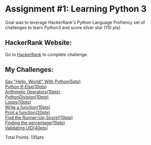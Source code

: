# Assignment #1: Learning Python 3

Goal was to leverage HackerRank's Python Language Profiency set of challenges to learn Python3 and score silver star (110 pts)

## HackerRank Website:

Go to [HackerRank](https://www.hackerrank.com/dashboard) to complete challenge.

## My Challenges:

[Say "Hello, World!" With Python(5pts)](https://www.hackerrank.com/challenges/py-hello-world/problem)  
[Python If-Else(10pts)](https://www.hackerrank.com/challenges/py-if-else/problem)  
[Arithmetic Operators(10pts)](https://www.hackerrank.com/challenges/python-arithmetic-operators/problem)  
[PythonDivision(10pts)](https://www.hackerrank.com/challenges/python-division/problem)  
[Loops(10pts)](https://www.hackerrank.com/challenges/python-loops/problem)  
[Write a function(10pts)](https://www.hackerrank.com/challenges/write-a-function/problem)  
[Print a function(20pts)](https://www.hackerrank.com/challenges/python-print/problem)  
[Find the Runner-Up-Score!(10pts)](https://www.hackerrank.com/challenges/find-second-maximum-number-in-a-list/problem)  
[Finding the percentage(10pts)](https://www.hackerrank.com/challenges/finding-the-percentage/problem)  
[Validating UID(40pts)](https://www.hackerrank.com/challenges/validating-uid/problem)  

Total Points: 135pts